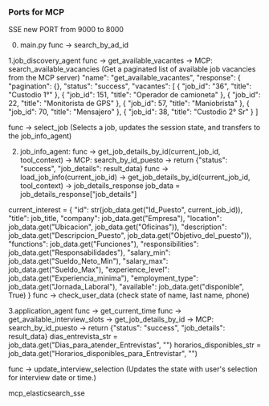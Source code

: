 ### Ports for MCP

SSE new PORT from 9000 to 8000

0. main.py 
 func -> search_by_ad_id

1.job_discovery_agent
 func -> get_available_vacantes -> MCP: search_available_vacancies (Get a paginated list of available job vacancies from the MCP server)
 "name": "get_available_vacantes",
        "response": {
          "pagination": {},
          "status": "success",
          "vacantes": [
            {
              "job_id": "36",
              "title": "Custodio 1°"
            },
            {
              "job_id": 151,
              "title": "Operador de camioneta"
            },
            {
              "job_id": 22,
              "title": "Monitorista de GPS"
            },
            {
              "job_id": 57,
              "title": "Maniobrista"
            },
            {
              "job_id": 70,
              "title": "Mensajero"
            },
            {
              "job_id": 38,
              "title": "Custodio 2° Sr"
            }
          ] 

 func -> select_job (Selects a job, updates the session state, and transfers to the job_info_agent)

2. job_info_agent: 
 func -> get_job_details_by_id(current_job_id, tool_context) -> MCP: search_by_id_puesto -> return {"status": "success", "job_details": result_data}
 func -> load_job_info(current_job_id) -> get_job_details_by_id(current_job_id, tool_context) -> job_details_response 
 job_data = job_details_response["job_details"]

 current_interest = {
            "id": str(job_data.get("Id_Puesto", current_job_id)),
            "title": job_title,
            "company": job_data.get("Empresa"),
            "location": job_data.get("Ubicacion", job_data.get("Oficinas")),
            "description": job_data.get("Descripcion_Puesto", job_data.get("Objetivo_del_puesto")),
            "functions": job_data.get("Funciones"),
            "responsibilities": job_data.get("Responsabilidades"),
            "salary_min": job_data.get("Sueldo_Neto_Min"),
            "salary_max": job_data.get("Sueldo_Max"),
            "experience_level": job_data.get("Experiencia_minima"),
            "employment_type": job_data.get("Jornada_Laboral"),
            "available": job_data.get("disponible", True)
        }
 func -> check_user_data (check state of name, last name, phone)
  

3.application_agent
 func -> get_current_time
 func -> get_available_interview_slots -> get_job_details_by_id -> MCP: search_by_id_puesto -> return {"status": "success", "job_details": result_data}
      dias_entrevista_str = job_data.get("Dias_para_atender_Entrevistas", "")
      horarios_disponibles_str = job_data.get("Horarios_disponibles_para_Entrevistar", "")

 func -> update_interview_selection (Updates the state with user's selection for interview date or time.)

mcp_elasticsearch_sse 